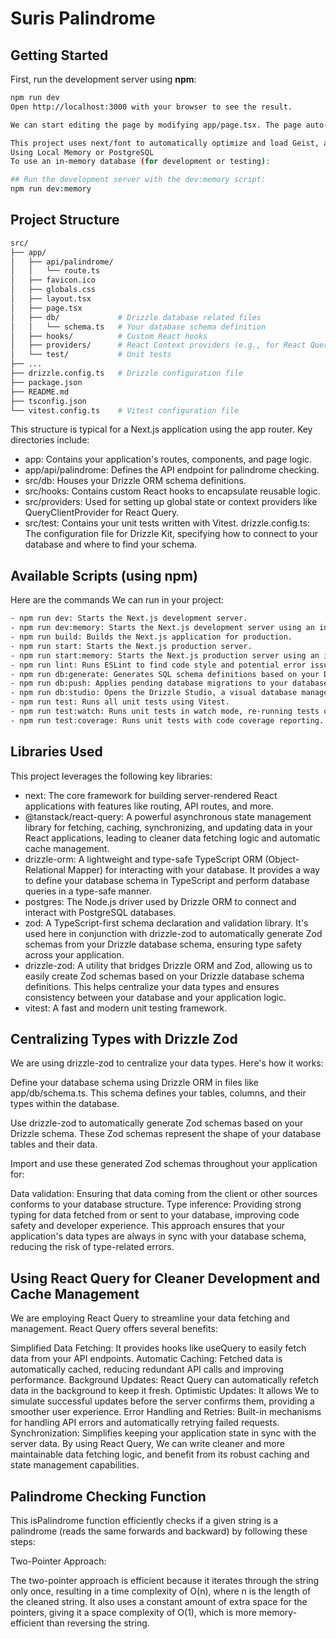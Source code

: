 
# Suris Palindrome

## Getting Started

First, run the development server using **npm**:

```bash
npm run dev
Open http://localhost:3000 with your browser to see the result.

We can start editing the page by modifying app/page.tsx. The page auto-updates as We edit the file.

This project uses next/font to automatically optimize and load Geist, a new font family for Vercel.   
Using Local Memory or PostgreSQL
To use an in-memory database (for development or testing):

## Run the development server with the dev:memory script:
npm run dev:memory
```

## Project Structure

```bash
src/
├── app/
│   ├── api/palindrome/
│   │   └── route.ts
│   ├── favicon.ico
│   ├── globals.css
│   ├── layout.tsx
│   ├── page.tsx
│   ├── db/             # Drizzle database related files
│   │   └── schema.ts   # Your database schema definition
│   ├── hooks/          # Custom React hooks
│   ├── providers/      # React Context providers (e.g., for React Query)
│   └── test/           # Unit tests
├── ...
├── drizzle.config.ts   # Drizzle configuration file
├── package.json
├── README.md
├── tsconfig.json
└── vitest.config.ts    # Vitest configuration file

```
This structure is typical for a Next.js application using the app router. Key directories include:

- app: Contains your application's routes, components, and page logic.
- app/api/palindrome: Defines the API endpoint for palindrome checking.
- src/db: Houses your Drizzle ORM schema definitions.
- src/hooks: Contains custom React hooks to encapsulate reusable logic.
- src/providers: Used for setting up global state or context providers like QueryClientProvider for React Query.
- src/test: Contains your unit tests written with Vitest.
drizzle.config.ts: The configuration file for Drizzle Kit, specifying how to connect to your database and where to find your schema.

##  Available Scripts (using npm)
Here are the commands We can run in your project:

```bash
- npm run dev: Starts the Next.js development server.
- npm run dev:memory: Starts the Next.js development server using an in-memory database (for development/testing).
- npm run build: Builds the Next.js application for production.
- npm run start: Starts the Next.js production server.
- npm run start:memory: Starts the Next.js production server using an in-memory database.
- npm run lint: Runs ESLint to find code style and potential error issues.
- npm run db:generate: Generates SQL schema definitions based on your Drizzle schema.
- npm run db:push: Applies pending database migrations to your database schema.
- npm run db:studio: Opens the Drizzle Studio, a visual database management tool.
- npm run test: Runs all unit tests using Vitest.
- npm run test:watch: Runs unit tests in watch mode, re-running tests on file changes.
- npm run test:coverage: Runs unit tests with code coverage reporting.
```
## Libraries Used
This project leverages the following key libraries:

- next: The core framework for building server-rendered React applications with features like routing, API routes, and more.
- @tanstack/react-query: A powerful asynchronous state management library for fetching, caching, synchronizing, and updating data in your React applications, leading to cleaner data fetching logic and automatic cache management.
- drizzle-orm: A lightweight and type-safe TypeScript ORM (Object-Relational Mapper) for interacting with your database. It provides a way to define your database schema in TypeScript and perform database queries in a type-safe manner.
- postgres: The Node.js driver used by Drizzle ORM to connect and interact with PostgreSQL databases.
- zod: A TypeScript-first schema declaration and validation library. It's used here in conjunction with drizzle-zod to automatically generate Zod schemas from your Drizzle database schema, ensuring type safety across your application.
- drizzle-zod: A utility that bridges Drizzle ORM and Zod, allowing us to easily create Zod schemas based on your Drizzle database schema definitions. This helps centralize your data types and ensures consistency between your database and your application logic.
- vitest: A fast and modern unit testing framework.

## Centralizing Types with Drizzle Zod
We are using drizzle-zod to centralize your data types. Here's how it works:

Define your database schema using Drizzle ORM in files like app/db/schema.ts. This schema defines your tables, columns, and their types within the database.

Use drizzle-zod to automatically generate Zod schemas based on your Drizzle schema. These Zod schemas represent the shape of your database tables and their data.

Import and use these generated Zod schemas throughout your application for:

Data validation: Ensuring that data coming from the client or other sources conforms to your database structure.
Type inference: Providing strong typing for data fetched from or sent to your database, improving code safety and developer experience.
This approach ensures that your application's data types are always in sync with your database schema, reducing the risk of type-related errors.

## Using React Query for Cleaner Development and Cache Management
We are employing React Query to streamline your data fetching and management. React Query offers several benefits:

Simplified Data Fetching: It provides hooks like useQuery to easily fetch data from your API endpoints.
Automatic Caching: Fetched data is automatically cached, reducing redundant API calls and improving performance.
Background Updates: React Query can automatically refetch data in the background to keep it fresh.
Optimistic Updates: It allows We to simulate successful updates before the server confirms them, providing a smoother user experience.
Error Handling and Retries: Built-in mechanisms for handling API errors and automatically retrying failed requests.
Synchronization: Simplifies keeping your application state in sync with the server data.
By using React Query, We can write cleaner and more maintainable data fetching logic, and benefit from its robust caching and state management capabilities.

## Palindrome Checking Function
This isPalindrome function efficiently checks if a given string is a palindrome (reads the same forwards and backward) by following these steps:

Two-Pointer Approach:

The two-pointer approach is efficient because it iterates through the string only once, resulting in a time complexity of O(n), where n is the length of the cleaned string. It also uses a constant amount of extra space for the pointers, giving it a space complexity of O(1), which is more memory-efficient than reversing the string.


